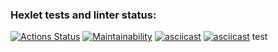 ### Hexlet tests and linter status:
[![Actions Status](https://github.com/asuzdaltcev/frontend-project-44/actions/workflows/hexlet-check.yml/badge.svg)](https://github.com/asuzdaltcev/frontend-project-44/actions)
[![Maintainability](https://api.codeclimate.com/v1/badges/ff06c0dd00ffec85814a/maintainability)](https://codeclimate.com/github/asuzdaltcev/frontend-project-44/maintainability)
[![asciicast](https://asciinema.org/a/vnnuHcISJOL4M3ZcSmzEGAhDA.svg)](https://asciinema.org/a/vnnuHcISJOL4M3ZcSmzEGAhDA)
[![asciicast](https://asciinema.org/a/fs38MDJBlnOsIaTtSb12yJL9F.svg)](https://asciinema.org/a/fs38MDJBlnOsIaTtSb12yJL9F)
test